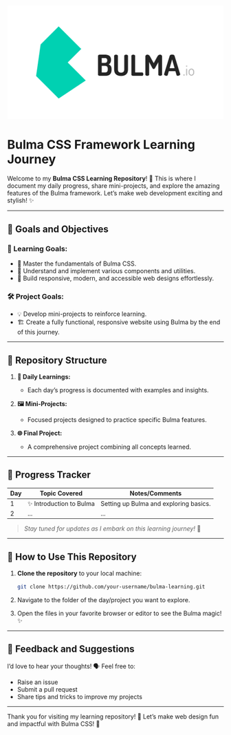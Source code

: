 <div align="center">
  <img src="https://raw.githubusercontent.com/jgthms/bulma/master/docs/images/bulma-banner.png" alt="Bulma Banner">
</div>

# Bulma CSS Framework Learning Journey 

Welcome to my **Bulma CSS Learning Repository**! 🌟 This is where I document my daily progress, share mini-projects, and explore the amazing features of the Bulma framework. Let’s make web development exciting and stylish! ✨

---

## 🎯 Goals and Objectives

### 🌱 Learning Goals:
- 📘 Master the fundamentals of Bulma CSS.
- 🧩 Understand and implement various components and utilities.
- 📱 Build responsive, modern, and accessible web designs effortlessly.

### 🛠️ Project Goals:
- 💡 Develop mini-projects to reinforce learning.
- 🏗️ Create a fully functional, responsive website using Bulma by the end of this journey.

---

## 📂 Repository Structure

1. **📒 Daily Learnings:**
   - Each day’s progress is documented with examples and insights.

2. **🖼️ Mini-Projects:**
   - Focused projects designed to practice specific Bulma features.

3. **🌐 Final Project:**
   - A comprehensive project combining all concepts learned.

---

## 📅 Progress Tracker

| Day | Topic Covered           | Notes/Comments                           |
|-----|-------------------------|------------------------------------------|
| 1   | ✨ Introduction to Bulma | Setting up Bulma and exploring basics.   |
| 2   | ...                     | ...                                      |

> _Stay tuned for updates as I embark on this learning journey!_ 🚀

---

## 🚀 How to Use This Repository

1. **Clone the repository** to your local machine:
   ```bash
   git clone https://github.com/your-username/bulma-learning.git
   ```

2. Navigate to the folder of the day/project you want to explore.

3. Open the files in your favorite browser or editor to see the Bulma magic! ✨

---

## 💬 Feedback and Suggestions

I’d love to hear your thoughts! 🗣️ Feel free to:
- Raise an issue
- Submit a pull request
- Share tips and tricks to improve my projects

---

Thank you for visiting my learning repository! 🙌 Let’s make web design fun and impactful with Bulma CSS! 💚
